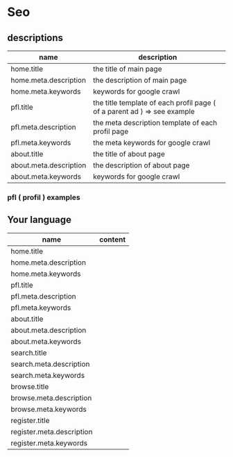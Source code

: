 # Seo

## descriptions

| name                      | description                                                              |
| ---------------------     | -----------                                                              |
| home.title                | the title of main page                                                   |
| home.meta.description     | the description of main page                                             |
| home.meta.keywords        | keywords for google crawl                                                |
| pfl.title                 | the title template of each profil page ( of a parent ad ) => see example |
| pfl.meta.description      | the meta description template of each profil page                        |
| pfl.meta.keywords         | the meta keywords for google crawl                                       |
| about.title               | the title of about page                                                  |
| about.meta.description    | the description of about page                                            |
| about.meta.keywords       | keywords for google crawl                                                | 

### pfl ( profil ) examples

## Your language

| name                      | content   |
| ------------------------- | --------- |
| home.title                |           |
| home.meta.description     |           |
| home.meta.keywords        |           |
| pfl.title                 |           |
| pfl.meta.description      |           |
| pfl.meta.keywords         |           |
| about.title               |           |
| about.meta.description    |           |
| about.meta.keywords       |           | 
| search.title              |           |
| search.meta.description   |           | 
| search.meta.keywords      |           | 
| browse.title              |           |
| browse.meta.description   |           | 
| browse.meta.keywords      |           |
| register.title            |           |
| register.meta.description |           |
| register.meta.keywords    |           |

